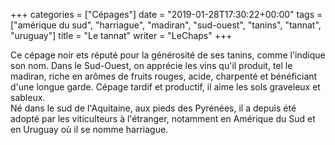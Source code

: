 +++
categories = ["Cépages"]
date = "2019-01-28T17:30:22+00:00"
tags = ["amérique du sud", "harriague", "madiran", "sud-ouest", "tanins", "tannat", "uruguay"] 
title = "Le tannat"
writer = "LeChaps"
+++

Ce cépage noir ets réputé pour la générosité de ses tanins, comme l'indique son nom. Dans le Sud-Ouest, on apprécie les vins qu'il produit, tel le madiran, riche en arômes de fruits rouges, acide, charpenté et bénéficiant d'une longue garde. Cépage tardif et productif, il aime les sols graveleux et sableux.  
Né dans le sud de l'Aquitaine, aux pieds des Pyrénées, il a depuis été adopté par les viticulteurs à l'étranger, notamment en Amérique du Sud et en Uruguay où il se nomme harriague.